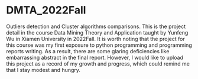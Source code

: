 # DMTA_2022Fall
Outliers detection and Cluster algorithms comparisons. This is the project detail in the course Data Mining Theory and Application taught by Yunfeng Wu in Xiamen University in 2022Fall. It is worth noting that the project for this course was my first exposure to python programming and programming reports writing. As a result, there are some glaring deficiencies like embarrassing abstract in the final report. However, I would like to upload this project as a record of my growth and progress, which could remind me that I stay modest and hungry.
